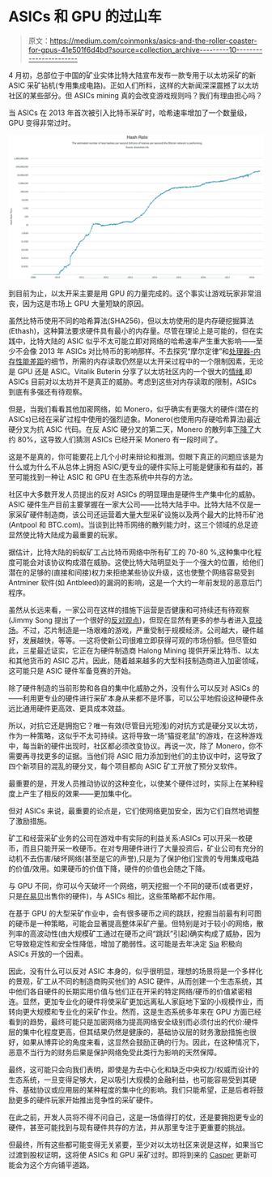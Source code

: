 # ASICs 和 GPU 的过山车

> 原文：<https://medium.com/coinmonks/asics-and-the-roller-coaster-for-gpus-41e501f6d4bd?source=collection_archive---------10----------------------->

4 月初，总部位于中国的矿业实体比特大陆宣布发布一款专用于以太坊采矿的新 ASIC 采矿钻机(专用集成电路)。正如人们所料，这样的大新闻深深震撼了以太坊社区的某些部分。但 ASICs mining 真的会改变游戏规则吗？我们有理由担心吗？

当 ASICs 在 2013 年首次被引入比特币采矿时，哈希速率增加了一个数量级，GPU 变得非常过时。

![](img/3ebcb183f5853f94c16b4f963ca1a7b2.png)

到目前为止，以太开采主要是用 GPU 的力量完成的。这个事实让游戏玩家非常沮丧，因为这是市场上 GPU 大量短缺的原因。

虽然比特币使用不同的哈希算法(SHA256)，但以太坊使用的是内存硬挖掘算法(Ethash)，这种算法要求硬件具有最小的内存量。尽管在理论上是可能的，但在实践中，比特大陆的 ASIC 似乎不太可能立即对网络的哈希速率产生重大影响——至少不会像 2013 年 ASICs 对比特币的影响那样。不去探究“摩尔定律”和[处理器-内存性能差距](https://pdfs.semanticscholar.org/6ebe/c8701893a6770eb0e19a0d4a732852c86256.pdf)的细节，所需的内存读取仍然是以太开采过程中的一个限制因素，无论是 GPU 还是 ASIC。Vitalik Buterin 分享了以太坊社区内的一个很大的[情绪](https://www.youtube.com/watch?v=SoPfoNpqG0k),即 ASICs 目前对以太坊并不是真正的威胁。考虑到这些对内存读取的限制，ASICs 到底有多强还有待观察。

但是，当我们看看其他加密网络，如 Monero，似乎确实有更强大的硬件(潜在的 ASICs)已经在采矿过程中使用的强烈迹象。Monero(也使用内存硬哈希算法)最近硬分叉为抗 ASIC 代码。在反 ASIC 硬分叉的第二天，Monero 的散列率[下降了](https://bitinfocharts.com/de/comparison/monero-hashrate.html#3m)大约 80%，这导致人们猜测 ASICs 已经开采 Monero 有一段时间了。

这是不是真的，你可能要花上几个小时来辩论和推测。但眼下真正的问题应该是为什么或为什么不从总体上拥抱 ASIC/更专业的硬件实际上可能是健康和有益的，甚至可能找到一种让 ASIC 和 GPU 在生态系统中共存的方法。

社区中大多数开发人员提出的反对 ASICs 的明显理由是硬件生产集中化的威胁。ASIC 硬件生产目前主要掌握在一家大公司——比特大陆手中。比特大陆不仅是一家采矿硬件制造商，该公司还运营着大量大型采矿设施以及两个最大的比特币矿池(Antpool 和 BTC.com)。当谈到比特币网络的散列能力时，这三个领域的总足迹显然使比特大陆成为最重要的玩家。

据估计，比特大陆的蚂蚁矿工占比特币网络中所有矿工的 70-80 %,这种集中化程度可能会对该协议构成潜在威胁。这使比特大陆明显处于一个强大的位置，给他们潜在的足够的(直接和间接)权力来拒绝某些协议升级，这也使整个网络容易受到 Antminer 软件(如 Antbleed)的漏洞的影响，这是一个大约一年前发现的恶意后门程序。

虽然从长远来看，一家公司在这样的措施下运营是否健康和可持续还有待观察(Jimmy Song 提出了一个很好的[反对观点](/@jimmysong/mining-centralization-scenarios-b74102adbd36))，但现在显然有更多的参与者进入[竞技场](https://twitter.com/jwangARK/status/987432809127120896)。不过，芯片制造是一场艰难的游戏，严重受制于规模经济。公司越大，硬件越好，发展越快，等等。—这将使新公司很难立即获得可观的市场份额。但尽管如此，三星最近证实，它正在为硬件制造商 Halong Mining 提供开采比特币、以太和其他货币的 ASIC 芯片。因此，随着越来越多的大型科技制造商进入加密领域，这可能只是 ASIC 硬件军备竞赛的开始。

除了硬件制造的当前形势和各自的集中化威胁之外，没有什么可以反对 ASICs 的——利用更专业的硬件进行采矿本身从来都不是坏事，可以公平地假设这种硬件永远比通用硬件更高效、更具成本效益。

所以，对抗它还是拥抱它？唯一有效(尽管目光短浅)的对抗方式是硬分叉以太坊，作为一种策略，这似乎不太可持续。这将导致一场“猫捉老鼠”的游戏，在这种游戏中，每当新的硬件出现时，社区都必须改变协议。再说一次，除了 Monero，你不需要再寻找更多的证据。当他们将 ASIC 阻力添加到他们的主协议中时，这导致了四个新项目的混乱的硬分叉，每个项目都向 ASIC 矿工开放了预分叉软件。

最重要的是，开发人员推动协议的这种变化，以使某个硬件过时，实际上在某种程度上产生了相反的效果——更加集中化。

但对 ASICs 来说，最重要的论点是，它们使网络更加安全，因为它们自然地调整了激励措施。

矿工和经营采矿业务的公司在游戏中有实际的利益关系:ASICs 可以开采一枚硬币，而且只能开采一枚硬币。在对专用硬件进行了大量投资后，矿业公司有充分的动机不去伤害/破坏网络(甚至是它的声誉),只是为了保护他们宝贵的专用集成电路的价值/效用。如果硬币的价值下降，硬件的价值也会随之下降。

与 GPU 不同，你可以今天破坏一个网络，明天挖掘一个不同的硬币(或者更好，只是[在易贝](https://www.ebay.com/sch/i.html?_odkw=GPU&_osacat=0&_from=R40&_trksid=p2045573.m570.l1313.TR12.TRC2.A0.H0.Xminer+GPU.TRS0&_nkw=miner+GPU&_sacat=0)出售你的硬件)，与 ASICs 相比，这些策略都不起作用。

在基于 GPU 的大型采矿作业中，会有很多硬币之间的跳跃，挖掘当前最有利可图的硬币是一种策略，可能会显著提高整体采矿产量。但特别是对于较小的网络，散列率的高波动性(由大规模矿工通过在硬币之间“跳跃”引起)确实构成了威胁，因为它导致稳定性和安全性降低，增加了脆弱性。这可能是去年决定 [Sia](https://blog.sia.tech/choosing-asics-for-sia-b318505b5b51) 积极向 ASICs 开放的一个因素。

因此，没有什么可以反对 ASIC 本身的，似乎很明显，理想的场景将是一个多样化的景观，矿工从不同的制造商购买他们的 ASIC 硬件，从而创建一个生态系统，其中他们各自硬件的长期实用价值与他们正在开采的特定网络/硬币的价值紧密相连。显然，更加专业化的硬件将使采矿更加远离私人家庭地下室的小规模作业，而转向更大规模和专业化的采矿作业。然而，这是生态系统多年来在 GPU 方面已经看到的趋势，最终可能只是加密网络为提高网络安全级别而必须付出的代价:硬件层的集中化程度更高，但其结果仍然是健康的，基础协议层的财务激励措施也很好，如果从博弈论的角度来看，这显然会鼓励正确的行为。因此，在这种情况下，恶意不当行为的财务后果是保护网络免受此类行为影响的天然保障。

最终，这可能只会向我们表明，即使是为去中心化和缺乏中央权力/权威而设计的生态系统，一旦变得足够大，足以吸引大规模的金融利益，也可能容易受到其硬件、基础协议或应用层的某种程度的集中化的影响。我们只能希望，正是后者将鼓励更多的硬件玩家开始推出竞争性的采矿硬件。

在此之前，开发人员将不得不问自己，这是一场值得打的仗，还是要拥抱更专业的硬件，甚至可能找到与现有硬件共存的方法，并从那里专注于更重要的挑战。

但最终，所有这些都可能变得无关紧要，至少对以太坊社区来说是这样，如果当它过渡到股权证明，这将使 ASICs 和 GPU 采矿过时。即将到来的 [Casper](https://github.com/ethereum/research/blob/master/papers/casper-basics/casper_basics.pdf) 更新可能会为这个方向铺平道路。